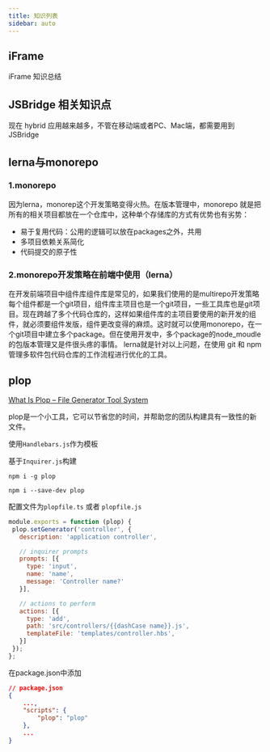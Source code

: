```yaml
---
title: 知识列表
sidebar: auto
---
```


## iFrame

iFrame 知识总结

## JSBridge 相关知识点

现在 hybrid 应用越来越多，不管在移动端或者PC、Mac端，都需要用到JSBridge

## lerna与monorepo

### 1.monorepo

因为lerna，monorep这个开发策略变得火热。在版本管理中，monorepo 就是把所有的相关项目都放在一个仓库中，这种单个存储库的方式有优势也有劣势：

* 易于复用代码：公用的逻辑可以放在packages之外，共用
* 多项目依赖关系简化
* 代码提交的原子性

### 2.monorepo开发策略在前端中使用（lerna）

在开发前端项目中组件库组件库是常见的，如果我们使用的是multirepo开发策略每个组件都是一个git项目，组件库主项目也是一个git项目，一些工具库也是git项目。现在跨越了多个代码仓库的，这样如果组件库的主项目要使用的新开发的组件，就必须要组件发版，组件更改变得的麻烦。这时就可以使用monorepo，在一个git项目中建立多个package。但在使用开发中，多个package的node_moudle的包版本管理又是件很头疼的事情。
lerna就是针对以上问题，在使用 git 和 npm 管理多软件包代码仓库的工作流程进行优化的工具。

## plop

[What Is Plop – File Generator Tool System](https://apiumhub.com/tech-blog-barcelona/plop-file-generator-tool/)

plop是一个小工具，它可以节省您的时间，并帮助您的团队构建具有一致性的新文件。

使用`Handlebars.js`作为模板

基于`Inquirer.js`构建

```shell
npm i -g plop

npm i --save-dev plop
```

配置文件为`plopfile.ts` 或者 `plopfile.js`

```js
module.exports = function (plop) {
 plop.setGenerator('controller', {
   description: 'application controller',

   // inquirer prompts
   prompts: [{
     type: 'input',
     name: 'name',
     message: 'Controller name?'
   }],

   // actions to perform
   actions: [{
     type: 'add',
     path: 'src/controllers/{{dashCase name}}.js',
     templateFile: 'templates/controller.hbs',
   }]
 });
};
```

在package.json中添加

```json
// package.json
{
    ...,
    "scripts": {
        "plop": "plop"
    },
    ...
}

```
